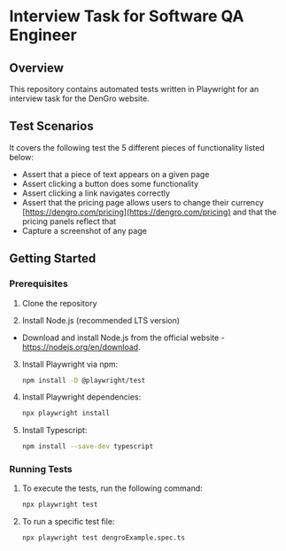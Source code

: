 # Interview Task for Software QA Engineer

## Overview
This repository contains automated tests written in Playwright for an interview task for the DenGro website.

## Test Scenarios
It covers the following test the 5 different pieces of functionality listed below:
- Assert that a piece of text appears on a given page
- Assert clicking a button does some functionality
- Assert clicking a link navigates correctly
- Assert that the pricing page allows users to change their currency [https://dengro.com/pricing](https://dengro.com/pricing) and that the pricing panels reflect that
- Capture a screenshot of any page

## Getting Started

### Prerequisites

1. Clone the repository

2. Install Node.js (recommended LTS version)
- Download and install Node.js from the official website - https://nodejs.org/en/download.
3. Install Playwright via npm:
    ```bash
    npm install -D @playwright/test
    ```
4. Install Playwright dependencies:
    ```bash
    npx playwright install
    ```
5. Install Typescript:
    ```bash
    npm install --save-dev typescript
    ```

### Running Tests
1. To execute the tests, run the following command:
    ```bash
    npx playwright test
    ```

2. To run a specific test file:
    ```bash
    npx playwright test dengroExample.spec.ts
    ```

